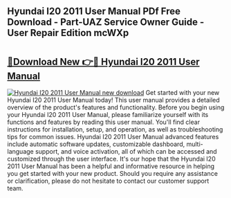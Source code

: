 ## Hyundai I20 2011 User Manual PDf Free Download - Part-UAZ Service Owner Guide - User Repair Edition mcWXp

# <h2><a href="http://cf20029.oget.top/?id=Hyundai+I20+2011+User+Manual">🔗Download New 👉🔴 Hyundai I20 2011 User Manual</a></h2>

[![Hyundai I20 2011 User Manual new download](https://i.imgur.com/5g1atiW.png)](http://cf20029.oget.top/?id=Hyundai+I20+2011+User+Manual)
Get started with your new Hyundai I20 2011 User Manual today! This user manual provides a detailed overview of the product's features and functionality. Before you begin using your Hyundai I20 2011 User Manual, please familiarize yourself with its functions and features by reading this user manual. You'll find clear instructions for installation, setup, and operation, as well as troubleshooting tips for common issues. Hyundai I20 2011 User Manual advanced features include automatic software updates, customizable dashboard, multi-language support, and voice activation, all of which can be accessed and customized through the user interface. It's our hope that the Hyundai I20 2011 User Manual has been a helpful and informative resource in helping you get started with your new product. Should you require any assistance or clarification, please do not hesitate to contact our customer support team.
